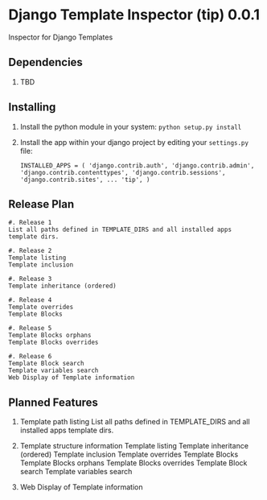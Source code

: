 # Django Template Inspector (tip) 0.0.1

Inspector for Django Templates

## Dependencies

1. TBD

## Installing

1. Install the python module in your system:
`python setup.py install`

2. Install the app within your django project by editing your `settings.py` file:

    `INSTALLED_APPS = (
        'django.contrib.auth',
        'django.contrib.admin',
        'django.contrib.contenttypes',
        'django.contrib.sessions',
        'django.contrib.sites',
        ...
        'tip',
    )`

## Release Plan

    #. Release 1
    List all paths defined in TEMPLATE_DIRS and all installed apps template dirs.

    #. Release 2
    Template listing
    Template inclusion

    #. Release 3
    Template inheritance (ordered)

    #. Release 4
    Template overrides
    Template Blocks

    #. Release 5
    Template Blocks orphans
    Template Blocks overrides

    #. Release 6
    Template Block search
    Template variables search
    Web Display of Template information

## Planned Features

1. Template path listing
    List all paths defined in TEMPLATE_DIRS and all installed apps template dirs.

2. Template structure information
    Template listing
    Template inheritance (ordered)
    Template inclusion
    Template overrides
    Template Blocks
    Template Blocks orphans
    Template Blocks overrides
    Template Block search
    Template variables search

3. Web Display of Template information
    